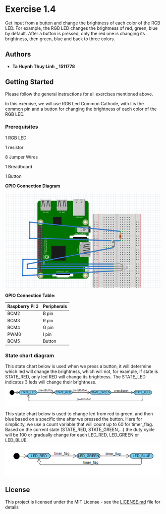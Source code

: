 
# Exercise 1.4

Get input from a button and change the brightness of each color of the RGB LED. For example, the RGB LED changes the brightness of red, green, blue by default. After a button is pressed, only the red one is changing its brightness, then green, blue and back to three colors.

## Authors

* **Ta Huynh Thuy Linh _ 1511778**

## Getting Started

Please follow the general instructions for all exercises mentioned above.

In this exercise, we will use RGB Led Common Cathode, with I is the common pin and a button for changing the brightness of each color of the RGB LED.

### Prerequisites

1 RGB LED

1 resistor

8 Jumper Wires

1 Breadboard

1 Button

**GPIO Connection Diagram**

![alt text](https://github.com/lefeno/lab_iot/blob/vinh/Images/%5B1.4%5D%20Diagram.PNG)

**GPIO Connection Table:**

|Raspberry Pi 3|Peripherals|
|:--|:--|
|BCM2|B pin| 
BCM3|R pin
BCM4|G pin
PWM0|I pin 
BCM5|Button 

### State chart diagram

This state chart below is used when we press a button, it will determine which led will change the brightness, which will not, for example, if state is STATE_RED, only led RED will change its brightness. The STATE_LED indicates 3 leds will change their brightness.
![alt text](https://github.com/lefeno/lab_iot/blob/linh/FC_1.PNG)

This state chart below is used to change led from red to green, and then blue based on a specific time after we pressed the button. Here for simplicity, we use a count variable that will count up to 60 for timer_flag. Based on the current state (STATE_RED, STATE_GREEN,...) the duty cycle will be 100 or gradually change for each LED_RED, LED_GREEN or LED_BLUE.
![alt text](https://github.com/lefeno/lab_iot/blob/linh/FC_2.PNG)

## License

This project is licensed under the MIT License - see the [LICENSE.md](LICENSE.md) file for details

